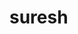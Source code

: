# suresh
 # <html>
<head>
<title>sureshmannem</title>
</head>
<body>
    <style>
        .sectionpart{

            text-align: center;
            color: blue;
            float: left;
        }
        .sectionpart1{
            float: left;
            color: orangered;
            

        }
        .h2{
            color: orchid;
        }
    </style>
    <div class="sectionpart">
    <h1>Suresh Mannem Welcomes you</h1>
    <div class="sectionpart1">
    <h2 style="color: brown;">Hii This is suresh mannem </h2>
    <h2 style="color:green;">Iam so excited about this</h2>
    <h2 style="color: blueviolet;">This is my first web application</h2>
    <h2 style="color: darkgoldenrod;">Iam learning html tags</h2>
    <h3 style="color: deeppink;">This is div of imagepart</h3>
    </div>
    <div class="imagepart">
        <img src="C:\Users\suresh\Pictures\Saved Pictures/muniba.jpg">
    </div>
    <h1 style="color: indigo;">HERE IS THE MY NESTED LINK</h1>
    <div class="linkspart">
       <h1> <a href="clickhere.html">clickhere</a></h1>
    
    </div>
</body>
</html>
  C:\Users\suresh\Desktop\Movies
